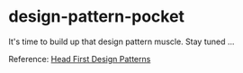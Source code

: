 # design-pattern-pocket

It's time to build up that design pattern muscle. Stay tuned ...

Reference: [Head First Design Patterns](http://shop.oreilly.com/product/9780596007126.do)